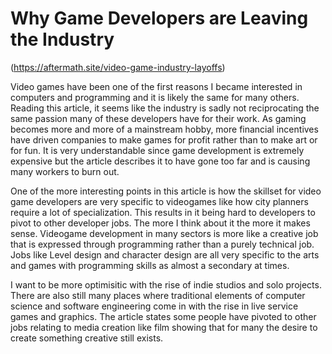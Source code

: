# Why Game Developers are Leaving the Industry

(https://aftermath.site/video-game-industry-layoffs)

Video games have been one of the first reasons I became interested in computers and programming and it is likely the same for many others. Reading this article, it seems like the industry is sadly not reciprocating the same passion many of these developers have for their work. As gaming becomes more and more of a mainstream hobby, more financial incentives have driven companies to make games for profit rather than to make art or for fun. It is very understandable since game development is extremely expensive but the article describes it to have gone too far and is causing many workers to burn out.

One of the more interesting points in this article is how the skillset for video game developers are very specific to videogames like how city planners require a lot of specialization. This results in it being hard to developers to pivot to other developer jobs. The more I think about it the more it makes sense. Videogame development in many sectors is more like a creative job that is expressed through programming rather than a purely technical job. Jobs like Level design and character design are all very specific to the arts and games with programming skills as almost a secondary at times. 

I want to be more optimisitic with the rise of indie studios and solo projects. There are also still many places where traditional elements of computer science and software engineering come in with the rise in live service games and graphics. The article states some people have pivoted to other jobs relating to media creation like film showing that for many the desire to create something creative still exists. 
